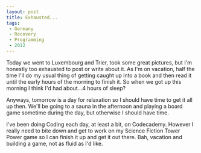 ```yaml
---
layout: post
title: Exhausted...
tags:
 - Germany
 - Recovery
 - Programming
 - 2012
---
```


Today we went to Luxembourg and Trier, took some great pictures, but I'm honestly too exhausted to post or write about it.  As I'm on vacation, half the time I'll do my usual thing of getting caught up into a book and then read it until the early hours of the morning to finish it.  So when we got up this morning I think I'd had about...4 hours of sleep?

Anyways, tomorrow is a day for relaxation so I should have time to get it all up then.  We'll be going to a sauna in the afternoon and playing a board game sometime during the day, but otherwise I should have time.

I've been doing Coding each day, at least a bit, on Codecademy.  However I really need to bite down and get to work on my Science Fiction Tower Power game so I can finish it up and get it out there.  Bah, vacation and building a game, not as fluid as I'd like.

